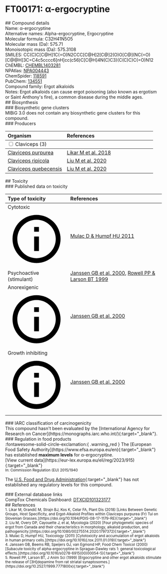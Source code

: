 
# FT00171: α-ergocryptine
<div class="molecule_image" style="float:left">
<img data-smiles= CC(C)C[C@H]1C(=O)N2CCC[C@H]2[C@]2(O)O[C@](NC(=O)[C@@H]3C=C4C5=CC=CC6=C5C(=CN6)C[C@H]4N(C)C3)(C(C)C)C(=O)N12 data-smiles-options="{ 'width': 350, 'height': 350 }" />
</div>
## Compound details
<div style="overflow:hidden">
Name: α-ergocryptine<br>
    Alternative names: Alpha-ergocryptine, Ergocryptine<br>
Molecular formula: C32H41N5O5<br>
Molecular mass (Da): 575.71<br>
Monoisotopic mass (Da): 575.3108<br>
<div class="break_all">
SMILES: CC(C)C[C@H]1C(=O)N2CCC[C@H]2[C@]2(O)O[C@](NC(=O)[C@@H]3C=C4c5cccc6[nH]cc(c56)C[C@H]4N(C)C3)(C(C)C)C(=O)N12<br>
</div>
        ChEMBL: <a href=https://www.ebi.ac.uk/chembl/compound_report_card/CHEMBL1403281 target="_blank">CHEMBL1403281</a><br>
        NPAtlas: <a href=https://www.npatlas.org/explore/compounds/NPA004443 target="_blank">NPA004443</a><br>
        ChemSpider: <a href=https://www.chemspider.com/Chemical-Structure.118591.html target="_blank">118591</a><br>
        PubChem: <a href=https://pubchem.ncbi.nlm.nih.gov/compound/134551 target="_blank">134551</a><br>
    Compound family: Ergot alkaloids<br>
Notes: Ergot alkaloids can cause ergot poisoning (also known as ergotism or Saint Anthony&#39;s fire),  a common disease during the middle ages.<br>
</div>

<div markdown="block" class="section">
## Biosynthesis
<div markdown="block" class="subsection">
### Biosynthetic gene clusters
<div markdown="block" class="indented_block">
MIBiG 3.0 does not contain any biosynthetic gene clusters for this compound.
</div>
</div>

<div markdown="block" class="subsection">
### Producers
<table>
<thead>
<tr>
<th style="text-align: left;" role="columnheader" width="40%" data-sort-default>Organism</th>
<th style="text-align: left;" role="columnheader" width="60%">References</th>
</tr>
</thead>
        <tbody class="header">
        <tr>
        <td style="text-align: left;" colspan="2">
        <input type="checkbox" data-toggle="toggle" id=Claviceps>
        <label for=Claviceps>Claviceps (3)</label>
        </td>
        </tr>
        </tbody>
        <tbody class="hide">
                <tr>
                <td style="text-align: left;"><a href="https://www.ncbi.nlm.nih.gov/Taxonomy/Browser/wwwtax.cgi?mode=Info&id=5111" target="_blank">Claviceps purpurea</a></td>
                <td style="text-align: left;"><a href="#REF00353">Likar M et al. 2018</a></td>
                </tr>
                <tr>
                <td style="text-align: left;"><a href="https://www.ncbi.nlm.nih.gov/Taxonomy/Browser/wwwtax.cgi?mode=Info&id=2670776" target="_blank">Claviceps ripicola</a></td>
                <td style="text-align: left;"><a href="#REF00354">Liu M et al. 2020</a></td>
                </tr>
                <tr>
                <td style="text-align: left;"><a href="https://www.ncbi.nlm.nih.gov/Taxonomy/Browser/wwwtax.cgi?mode=Info&id=2778779" target="_blank">Claviceps quebecensis</a></td>
                <td style="text-align: left;"><a href="#REF00354">Liu M et al. 2020</a></td>
                </tr>
        </tbody>
</table>
</div>
</div>

<div markdown="block" class="section">
## Toxicity
<div markdown="block" class="subsection">
### Published data on toxicity
<table>
<thead>
<tr>
<th style="text-align: left;" role="columnheader" width="40%" data-sort-default>Type of toxicity</th>
<th style="text-align: left;" role="columnheader" width="60%">References</th>
</tr>
</thead>
<tbody>
<tr>
<td style="text-align: left;">Cytotoxic <span class="twemoji" title="Toxic to cells"><svg xmlns="http://www.w3.org/2000/svg" viewBox="0 0 24 24"><path d="M11 9h2V7h-2m1 13c-4.41 0-8-3.59-8-8s3.59-8 8-8 8 3.59 8 8-3.59 8-8 8m0-18A10 10 0 0 0 2 12a10 10 0 0 0 10 10 10 10 0 0 0 10-10A10 10 0 0 0 12 2m-1 15h2v-6h-2v6Z"></path></svg></span></td>
<td style="text-align: left;"><a href="#REF00349">Mulac D &amp; Humpf HU 2011</a></td>
</tr>
<tr>
<td style="text-align: left;">Psychoactive (stimulant)</td>
<td style="text-align: left;"><a href="#REF00352">Janssen GB et al. 2000</a>, <a href="#REF00351">Rowell PP &amp; Larson BT 1999</a></td>
</tr>
<tr>
<td style="text-align: left;">Anorexigenic <span class="twemoji" title="Causes reduced food intake"><svg xmlns="http://www.w3.org/2000/svg" viewBox="0 0 24 24"><path d="M11 9h2V7h-2m1 13c-4.41 0-8-3.59-8-8s3.59-8 8-8 8 3.59 8 8-3.59 8-8 8m0-18A10 10 0 0 0 2 12a10 10 0 0 0 10 10 10 10 0 0 0 10-10A10 10 0 0 0 12 2m-1 15h2v-6h-2v6Z"></path></svg></span></td>
<td style="text-align: left;"><a href="#REF00352">Janssen GB et al. 2000</a></td>
</tr>
<tr>
<td style="text-align: left;">Growth inhibiting <span class="twemoji" title="Inhibits physical growth"><svg xmlns="http://www.w3.org/2000/svg" viewBox="0 0 24 24"><path d="M11 9h2V7h-2m1 13c-4.41 0-8-3.59-8-8s3.59-8 8-8 8 3.59 8 8-3.59 8-8 8m0-18A10 10 0 0 0 2 12a10 10 0 0 0 10 10 10 10 0 0 0 10-10A10 10 0 0 0 12 2m-1 15h2v-6h-2v6Z"></path></svg></span></td>
<td style="text-align: left;"><a href="#REF00352">Janssen GB et al. 2000</a></td>
</tr>
</tbody>
</table>
</div>

<div markdown="block" class="subsection">
### IARC classification of carcinogenicity
<div markdown="block" class="indented_block">
This compound hasn't been evaluated by the [International Agency for Research on Cancer](https://monographs.iarc.who.int/){:target="_blank"}.<br>
</div>
</div>

<div markdown="block" class="subsection">
### Regulation in food products
<div markdown="block" class="indented_block">
:fontawesome-solid-circle-exclamation:{ .warning_red } The [European Food Safety Authority](https://www.efsa.europa.eu/en){:target="_blank"} has established <strong>maximum levels</strong> for α-ergocryptine.<br>
[View current data](https://eur-lex.europa.eu/eli/reg/2023/915){:target="_blank"}<br>
<small>In: Commission Regulation (EU) 2015/1940</small><br>

The [U.S. Food and Drug Administration](https://www.fda.gov/){:target="_blank"} has not established any regulatory levels for this compound. <br>

</div>
</div>

<div markdown="block" class="subsection">
### External database links
<div markdown="block" class="indented_block">
CompTox Chemicals Dashboard: <a href=https://comptox.epa.gov/dashboard/chemical/details/DTXCID101323177 target="_blank">DTXCID101323177</a><br>
</div>
</div>
</div>

<div markdown="block" class="section">
## References
<div markdown="block" style="font-size: smaller;">
<span id=REF00353>
1. Likar M, Grandič M, Strajn BJ, Kos K, Celar FA, Plant Dis (2018) [Links Between Genetic Groups, Host Specificity, and Ergot-Alkaloid Profiles within Claviceps purpurea (Fr) Tul on Slovenian Grasses.](https://doi.org/10.1094/PDIS-08-17-1179-RE){:target="_blank"}<br>
</span>

<span id=REF00354>
2. Liu M, Overy DP, Cayouette J, et al, Mycologia (2020) [Four phylogenetic species of ergot from Canada and their characteristics in morphology, alkaloid production, and pathogenicity.](https://doi.org/10.1080/00275514.2020.1797372){:target="_blank"}<br>
</span>

<span id=REF00349>
3. Mulac D, Humpf HU, Toxicology (2011) [Cytotoxicity and accumulation of ergot alkaloids in human primary cells.](https://doi.org/10.1016/j.tox.2011.01.019){:target="_blank"}<br>
</span>

<span id=REF00352>
4. Janssen GB, Beems RB, Speijers GJ, van Egmond HP, Food Chem Toxicol (2000) [Subacute toxicity of alpha-ergocryptine in Sprague-Dawley rats 1: general toxicological effects.](https://doi.org/10.1016/s0278-6915(00)00054-5){:target="_blank"}<br>
</span>

<span id=REF00351>
5. Rowell PP, Larson BT, J Anim Sci (1999) [Ergocryptine and other ergot alkaloids stimulate the release of [3H]dopamine from rat striatal synaptosomes.](https://doi.org/10.2527/1999.7771800x){:target="_blank"}<br>
</span>

</div>
</div>

<script type="text/javascript" src="https://unpkg.com/smiles-drawer@2.0.1/dist/smiles-drawer.min.js"></script>
<script>
    SmiDrawer.apply();
</script>